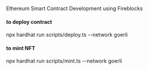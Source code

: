 Ethereum Smart Contract Development using Fireblocks

#### to deploy contract
npx hardhat run scripts/deploy.ts --network goerli
#### to mint NFT
npx hardhat run scripts/mint.ts  --network goerli